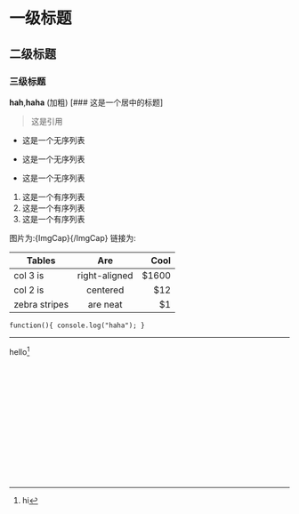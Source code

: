 # 一级标题
## 二级标题
### 三级标题
**hah**,__haha__ (加粗)<!-- 加粗一段文字 -->
[### 这是一个居中的标题]
>这是引用

- 这是一个无序列表
+ 这是一个无序列表
* 这是一个无序列表

1. 这是一个有序列表
2. 这是一个有序列表
3. 这是一个有序列表

图片为:![](){ImgCap}{/ImgCap}
链接为:[]()

<!-- 表格，冒号表示向哪里对齐 -->
| Tables        | Are           | Cool  |
| ------------- |:-------------:| -----:|
| col 3 is      | right-aligned | $1600 |
| col 2 is      | centered      |   $12 |
| zebra stripes | are neat      |    $1 |

<!-- 代码框: 用两个 ` 把中间的代码包裹起来 -->
`function(){
	console.log("haha");
}`

<!-- 分割线 -->
***

<!-- 脚注（footnote）
实现方式如下： -->
hello[^hello]
<br><br><br><br><br>
<br>
<br>
<br>
<br>
<br>
<br>
<br>
<br>
<br>
[^hello]: hi
